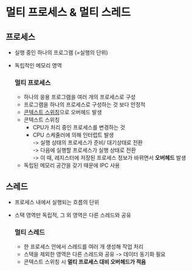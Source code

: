 # 멀티 프로세스 & 멀티 스레드
## 프로세스
- 실행 중인 하나의 프로그램 (=실행의 단위)
- 독립적인 메모리 영역

    ### 멀티 프로세스
    - 하나의 응용 프로그램을 여러 개의 프로세스로 구성
    - 프로그램을 하나의 프로세스로 구성하는 것 보다 안정적
    - <u>콘텍스트 스위칭</u>으로 오버헤드 발생
    - 콘텍스트 스위칭
        - CPU가 처리 중인 프로세스를 변경하는 것
        - CPU 스케줄러에 의해 인터럽트 발생<br> 
        -> 실행 상태의 프로세스가 준비/ 대기상태로 전환<br>
        -> 다음에 실행할 프로세스가 실행 상태로 전환<br>
        -> 이 때, 레지스터에 저장된 프로세스 정보가 바뀌면서 <b>오버헤드</b> 발생
    - 독립된 메모리 공간을 갖기 때문에 IPC 사용

## 스레드
- 프로세스 내에서 실행되는 흐름의 단위
- 스택 영역만 독립적, 그 외 영역은 다른 스레드와 공유
  
    ### 멀티 스레드
    - 한 프로세스 안에서 스레드를 여러 개 생성해 작업 처리
    - 스택을 제외한 영역은 다른 스레드와 공유 -> 데이터 동기화 필요
    - 콘텍스트 스위칭 시 <b>멀티 프로세스 대비 오버헤드가 적음</b>